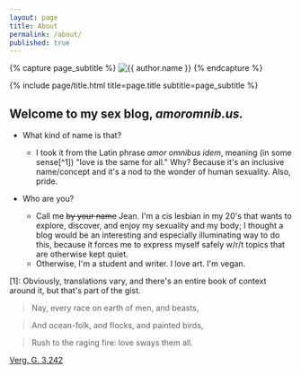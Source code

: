 ```yaml
---
layout: page
title: About
permalink: /about/
published: true
---
```


<div class="page" markdown="1">

{% capture page_subtitle %}
<img
    class="me"
    alt="{{ author.name }}"
    src="{{ site.author.photo | relative_url }}"
    srcset="{{ site.author.photo2x | relative_url }} 2x"
/>
{% endcapture %}

{% include page/title.html title=page.title subtitle=page_subtitle %}

## Welcome to my sex blog, *amoromnib.us.*

- What kind of name is that?
    - I took it from the Latin phrase *amor omnibus idem*, meaning (in some sense[^1]) "love is the same for all." Why? Because it's an inclusive name/concept and it's a nod to the wonder of human sexuality. Also, pride.

- Who are you?
    - Call me ~~by your name~~ Jean. I'm a cis lesbian in my 20's that wants to explore, discover, and enjoy my sexuality and my body; I thought a blog would be an interesting and especially illuminating way to do this, because it forces me to express myself safely w/r/t topics that are otherwise kept quiet.
    - Otherwise, I'm a student and writer. I love art. I'm vegan.

[1]: Obviously, translations vary, and there's an entire book of context around it, but that's part of the gist.

> Nay, every race on earth of men, and beasts,

> And ocean-folk, and flocks, and painted birds,

> Rush to the raging fire: love sways them all.

[Verg. G. 3.242](http://www.perseus.tufts.edu/hopper/text?doc=urn:cts:latinLit:phi0690.phi002.perseus-eng1:3.242-3.283)

</div>
